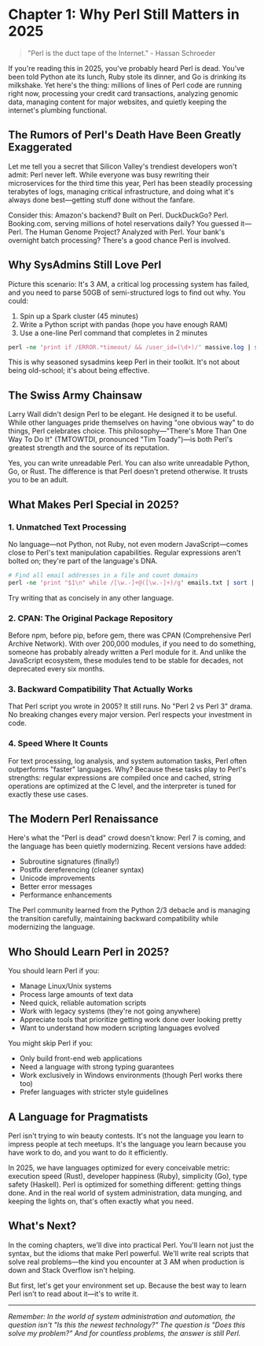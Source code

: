 # Chapter 1: Why Perl Still Matters in 2025

> "Perl is the duct tape of the Internet." - Hassan Schroeder

If you're reading this in 2025, you've probably heard Perl is dead. You've been told Python ate its lunch, Ruby stole its dinner, and Go is drinking its milkshake. Yet here's the thing: millions of lines of Perl code are running right now, processing your credit card transactions, analyzing genomic data, managing content for major websites, and quietly keeping the internet's plumbing functional.

## The Rumors of Perl's Death Have Been Greatly Exaggerated

Let me tell you a secret that Silicon Valley's trendiest developers won't admit: Perl never left. While everyone was busy rewriting their microservices for the third time this year, Perl has been steadily processing terabytes of logs, managing critical infrastructure, and doing what it's always done best—getting stuff done without the fanfare.

Consider this: Amazon's backend? Built on Perl. DuckDuckGo? Perl. Booking.com, serving millions of hotel reservations daily? You guessed it—Perl. The Human Genome Project? Analyzed with Perl. Your bank's overnight batch processing? There's a good chance Perl is involved.

## Why SysAdmins Still Love Perl

Picture this scenario: It's 3 AM, a critical log processing system has failed, and you need to parse 50GB of semi-structured logs to find out why. You could:

1. Spin up a Spark cluster (45 minutes)
2. Write a Python script with pandas (hope you have enough RAM)
3. Use a one-line Perl command that completes in 2 minutes

```perl
perl -ne 'print if /ERROR.*timeout/ && /user_id=(\d+)/' massive.log | sort | uniq -c
```

This is why seasoned sysadmins keep Perl in their toolkit. It's not about being old-school; it's about being effective.

## The Swiss Army Chainsaw

Larry Wall didn't design Perl to be elegant. He designed it to be useful. While other languages pride themselves on having "one obvious way" to do things, Perl celebrates choice. This philosophy—"There's More Than One Way To Do It" (TMTOWTDI, pronounced "Tim Toady")—is both Perl's greatest strength and the source of its reputation.

Yes, you can write unreadable Perl. You can also write unreadable Python, Go, or Rust. The difference is that Perl doesn't pretend otherwise. It trusts you to be an adult.

## What Makes Perl Special in 2025?

### 1. **Unmatched Text Processing**
No language—not Python, not Ruby, not even modern JavaScript—comes close to Perl's text manipulation capabilities. Regular expressions aren't bolted on; they're part of the language's DNA.

```perl
# Find all email addresses in a file and count domains
perl -ne 'print "$1\n" while /[\w.-]+@([\w.-]+)/g' emails.txt | sort | uniq -c
```

Try writing that as concisely in any other language.

### 2. **CPAN: The Original Package Repository**
Before npm, before pip, before gem, there was CPAN (Comprehensive Perl Archive Network). With over 200,000 modules, if you need to do something, someone has probably already written a Perl module for it. And unlike the JavaScript ecosystem, these modules tend to be stable for decades, not deprecated every six months.

### 3. **Backward Compatibility That Actually Works**
That Perl script you wrote in 2005? It still runs. No "Perl 2 vs Perl 3" drama. No breaking changes every major version. Perl respects your investment in code.

### 4. **Speed Where It Counts**
For text processing, log analysis, and system automation tasks, Perl often outperforms "faster" languages. Why? Because these tasks play to Perl's strengths: regular expressions are compiled once and cached, string operations are optimized at the C level, and the interpreter is tuned for exactly these use cases.

## The Modern Perl Renaissance

Here's what the "Perl is dead" crowd doesn't know: Perl 7 is coming, and the language has been quietly modernizing. Recent versions have added:

- Subroutine signatures (finally!)
- Postfix dereferencing (cleaner syntax)
- Unicode improvements
- Better error messages
- Performance enhancements

The Perl community learned from the Python 2/3 debacle and is managing the transition carefully, maintaining backward compatibility while modernizing the language.

## Who Should Learn Perl in 2025?

You should learn Perl if you:

- Manage Linux/Unix systems
- Process large amounts of text data
- Need quick, reliable automation scripts
- Work with legacy systems (they're not going anywhere)
- Appreciate tools that prioritize getting work done over looking pretty
- Want to understand how modern scripting languages evolved

You might skip Perl if you:

- Only build front-end web applications
- Need a language with strong typing guarantees
- Work exclusively in Windows environments (though Perl works there too)
- Prefer languages with stricter style guidelines

## A Language for Pragmatists

Perl isn't trying to win beauty contests. It's not the language you learn to impress people at tech meetups. It's the language you learn because you have work to do, and you want to do it efficiently.

In 2025, we have languages optimized for every conceivable metric: execution speed (Rust), developer happiness (Ruby), simplicity (Go), type safety (Haskell). Perl is optimized for something different: getting things done. And in the real world of system administration, data munging, and keeping the lights on, that's often exactly what you need.

## What's Next?

In the coming chapters, we'll dive into practical Perl. You'll learn not just the syntax, but the idioms that make Perl powerful. We'll write real scripts that solve real problems—the kind you encounter at 3 AM when production is down and Stack Overflow isn't helping.

But first, let's get your environment set up. Because the best way to learn Perl isn't to read about it—it's to write it.

---

*Remember: In the world of system administration and automation, the question isn't "Is this the newest technology?" The question is "Does this solve my problem?" And for countless problems, the answer is still Perl.*